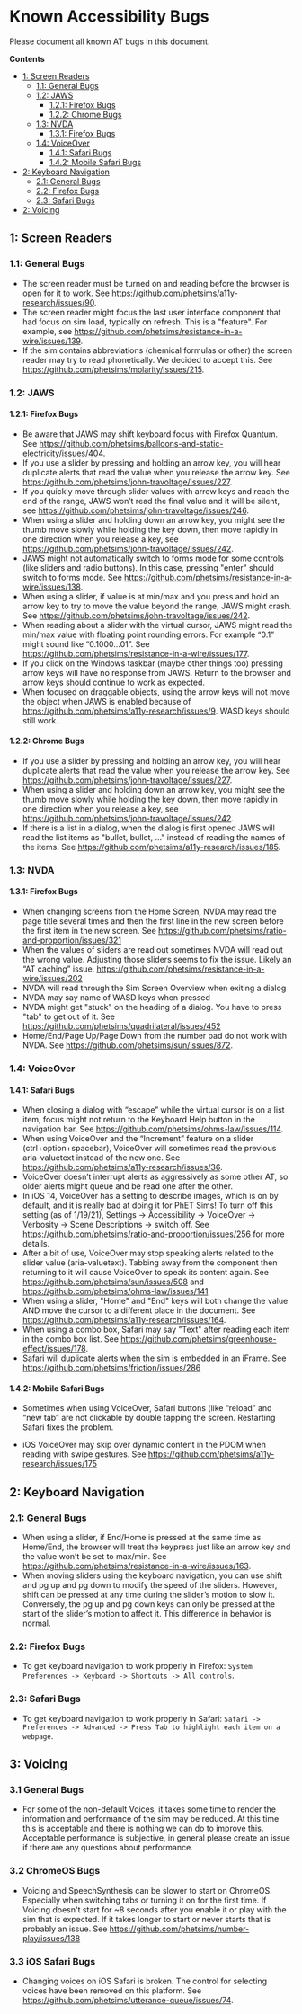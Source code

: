 # Known Accessibility Bugs

Please document all known AT bugs in this document.

**Contents**

* [1: Screen Readers](https://github.com/phetsims/QA/blob/main/doc/accessibility-bugs.md#1-screen-readers)
  * [1.1: General Bugs](https://github.com/phetsims/QA/blob/main/doc/accessibility-bugs.md#11-general-bugs)
  * [1.2: JAWS](https://github.com/phetsims/QA/blob/main/doc/accessibility-bugs.md#12-jaws)
    * [1.2.1: Firefox Bugs](https://github.com/phetsims/QA/blob/main/doc/accessibility-bugs.md#121-firefox-bugs)
    * [1.2.2: Chrome Bugs](https://github.com/phetsims/QA/blob/main/doc/accessibility-bugs.md#122-chrome-bugs)
  * [1.3: NVDA](https://github.com/phetsims/QA/blob/main/doc/accessibility-bugs.md#13-nvda)
    * [1.3.1: Firefox Bugs](https://github.com/phetsims/QA/blob/main/doc/accessibility-bugs.md#131-firefox-bugs)
  * [1.4: VoiceOver](https://github.com/phetsims/QA/blob/main/doc/accessibility-bugs.md#14-voiceover)
    * [1.4.1: Safari Bugs](https://github.com/phetsims/QA/blob/main/doc/accessibility-bugs.md#141-safari-bugs)
    * [1.4.2: Mobile Safari Bugs](https://github.com/phetsims/QA/blob/main/doc/accessibility-bugs.md#142-mobile-safari-bugs)
* [2: Keyboard Navigation](https://github.com/phetsims/QA/blob/main/doc/accessibility-bugs.md#2-keyboard-navigation)
  * [2.1: General Bugs](https://github.com/phetsims/QA/blob/main/doc/accessibility-bugs.md#21-general-bugs)
  * [2.2: Firefox Bugs](https://github.com/phetsims/QA/blob/main/doc/accessibility-bugs.md#22-firefox-bugs)
  * [2.3: Safari Bugs](https://github.com/phetsims/QA/blob/main/doc/accessibility-bugs.md#23-safari-bugs)
* [2: Voicing](https://github.com/phetsims/QA/blob/main/doc/accessibility-bugs.md#3-voicing)

## 1: Screen Readers

### 1.1: General Bugs

* The screen reader must be turned on and reading before the browser is open for it to work. See
  https://github.com/phetsims/a11y-research/issues/90.
* The screen reader might focus the last user interface component that had focus on sim load, typically on refresh. This
  is a "feature". For example, see https://github.com/phetsims/resistance-in-a-wire/issues/139.
* If the sim contains abbreviations (chemical formulas or other) the screen reader may try to read phonetically. We
  decided to accept this. See https://github.com/phetsims/molarity/issues/215.

### 1.2: JAWS

#### 1.2.1: Firefox Bugs

* Be aware that JAWS may shift keyboard focus with Firefox Quantum. See
  https://github.com/phetsims/balloons-and-static-electricity/issues/404.
* If you use a slider by pressing and holding an arrow key, you will hear duplicate alerts that read the value when you
  release the arrow key. See https://github.com/phetsims/john-travoltage/issues/227.
* If you quickly move through slider values with arrow keys and reach the end of the range, JAWS won’t read the final
  value and it will be silent, see https://github.com/phetsims/john-travoltage/issues/246.
* When using a slider and holding down an arrow key, you might see the thumb move slowly while holding the key down,
  then move rapidly in one direction when you release a key, see https://github.com/phetsims/john-travoltage/issues/242.
* JAWS might not automatically switch to forms mode for some controls (like sliders and radio buttons). In this case,
  pressing "enter" should switch to forms mode. See https://github.com/phetsims/resistance-in-a-wire/issues/138.
* When using a slider, if value is at min/max and you press and hold an arrow key to try to move the value beyond the
  range, JAWS might crash. See https://github.com/phetsims/john-travoltage/issues/242.
* When reading about a slider with the virtual cursor, JAWS might read the min/max value with floating point rounding
  errors. For example “0.1” might sound like “0.1000...01”.
  See https://github.com/phetsims/resistance-in-a-wire/issues/177.
* If you click on the Windows taskbar (maybe other things too) pressing arrow keys will have no response from JAWS.
  Return to the browser and arrow keys should continue to work as expected.
* When focused on draggable objects, using the arrow keys will not move the object when JAWS is enabled because of
  https://github.com/phetsims/a11y-research/issues/9. WASD keys should still work.

#### 1.2.2: Chrome Bugs

* If you use a slider by pressing and holding an arrow key, you will hear duplicate alerts that read the value when you
  release the arrow key. See https://github.com/phetsims/john-travoltage/issues/227.
* When using a slider and holding down an arrow key, you might see the thumb move slowly while holding the key down,
  then move rapidly in one direction when you release a key, see https://github.com/phetsims/john-travoltage/issues/242.
* If there is a list in a dialog, when the dialog is first opened JAWS will read the list items as "bullet, bullet, ..."
  instead of reading the names of the items. See https://github.com/phetsims/a11y-research/issues/185.

### 1.3: NVDA

#### 1.3.1: Firefox Bugs

* When changing screens from the Home Screen, NVDA may read the page title several times and then the first line in the
  new screen before the first item in the new screen. See https://github.com/phetsims/ratio-and-proportion/issues/321
* When the values of sliders are read out sometimes NVDA will read out the wrong value. Adjusting those sliders seems to
  fix the issue. Likely an “AT caching” issue.  https://github.com/phetsims/resistance-in-a-wire/issues/202
* NVDA will read through the Sim Screen Overview when exiting a dialog
* NVDA may say name of WASD keys when pressed
* NVDA might get "stuck" on the heading of a dialog. You have to press "tab" to get out of it.
  See https://github.com/phetsims/quadrilateral/issues/452
* Home/End/Page Up/Page Down from the number pad do not work with NVDA. See https://github.com/phetsims/sun/issues/872.

### 1.4: VoiceOver

#### 1.4.1: Safari Bugs

* When closing a dialog with “escape” while the virtual cursor is on a list item, focus might not return to the Keyboard
  Help button in the navigation bar. See https://github.com/phetsims/ohms-law/issues/114.
* When using VoiceOver and the “Increment” feature on a slider (ctrl+option+spacebar), VoiceOver will sometimes read the
  previous aria-valuetext instead of the new one. See https://github.com/phetsims/a11y-research/issues/36.
* VoiceOver doesn’t interrupt alerts as aggressively as some other AT, so older alerts might queue and be read one after
  the other.
* In iOS 14, VoiceOver has a setting to describe images, which is on by default, and it is really bad at doing it for
  PhET Sims! To turn off this setting (as of 1/19/21), Settings -> Accessibility -> VoiceOver -> Verbosity -> Scene
  Descriptions -> switch off. See https://github.com/phetsims/ratio-and-proportion/issues/256 for more details.
* After a bit of use, VoiceOver may stop speaking alerts related to the slider value (aria-valuetext). Tabbing away from
  the component then returning to it will cause VoiceOver to speak its content again.
  See https://github.com/phetsims/sun/issues/508 and https://github.com/phetsims/ohms-law/issues/141
* When using a slider, "Home" and "End" keys will both change the value AND move the cursor to a different place in the
  document. See https://github.com/phetsims/a11y-research/issues/164.
* When using a combo box, Safari may say "Text" after reading each item in the combo box list.
  See https://github.com/phetsims/greenhouse-effect/issues/178.
* Safari will duplicate alerts when the sim is embedded in an iFrame.
  See https://github.com/phetsims/friction/issues/286

#### 1.4.2: Mobile Safari Bugs

* Sometimes when using VoiceOver, Safari buttons (like “reload” and “new tab” are not clickable by double tapping the
  screen. Restarting Safari fixes the problem.

* iOS VoiceOver may skip over dynamic content in the PDOM when reading with swipe gestures.
  See https://github.com/phetsims/a11y-research/issues/175

## 2: Keyboard Navigation

### 2.1: General Bugs

* When using a slider, if End/Home is pressed at the same time as Home/End, the browser will treat the keypress just
  like an arrow key and the value won’t be set to max/min. See
  https://github.com/phetsims/resistance-in-a-wire/issues/163.
* When moving sliders using the keyboard navigation, you can use shift and pg up and pg down to modify the speed of the
  sliders. However, shift can be pressed at any time during the slider’s motion to slow it. Conversely, the pg up and pg
  down keys can only be pressed at the start of the slider’s motion to affect it. This difference in behavior is normal.

### 2.2: Firefox Bugs

* To get keyboard navigation to work properly in Firefox: `System Preferences -> Keyboard -> Shortcuts -> All controls`.

### 2.3: Safari Bugs

* To get keyboard navigation to work properly in Safari:
  `Safari -> Preferences -> Advanced -> Press Tab to highlight each item on a webpage`.

## 3: Voicing

### 3.1 General Bugs

* For some of the non-default Voices, it takes some time to render the information and performance of the sim may be
  reduced. At this time this is acceptable and there is nothing we can do to improve this. Acceptable performance is
  subjective, in general please create an issue if there are any questions about performance.

### 3.2 ChromeOS Bugs

* Voicing and SpeechSynthesis can be slower to start on ChromeOS. Especially when switching tabs or turning it on for
  the first time. If Voicing doesn't start for ~8 seconds after you enable it or play with the sim that is expected. If
  it takes longer to start or never starts that is probably an issue.
  See https://github.com/phetsims/number-play/issues/138

### 3.3 iOS Safari Bugs

* Changing voices on iOS Safari is broken. The control for selecting voices have been removed on this platform.
  See https://github.com/phetsims/utterance-queue/issues/74. 
